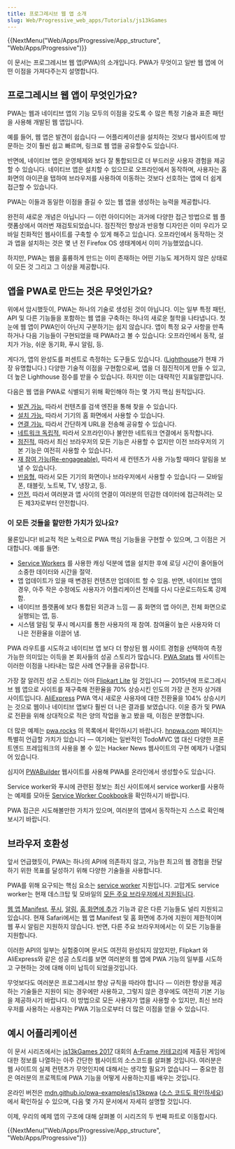 ```yaml
---
title: 프로그레시브 웹 앱 소개
slug: Web/Progressive_web_apps/Tutorials/js13kGames
---
```


{{NextMenu("Web/Apps/Progressive/App_structure", "Web/Apps/Progressive")}}

이 문서는 프로그레시브 웹 앱(PWA)의 소개입니다. PWA가 무엇이고 일반 웹 앱에 어떤 이점을 가져다주는지 설명합니다.

## 프로그레시브 웹 앱이 무엇인가요?

PWA는 웹과 네이티브 앱의 기능 모두의 이점을 갖도록 수 많은 특정 기술과 표준 패턴을 사용해 개발된 웹 앱입니다.

예를 들어, 웹 앱은 발견이 쉽습니다 — 어플리케이션을 설치하는 것보다 웹사이트에 방문하는 것이 훨씬 쉽고 빠르며, 링크로 웹 앱을 공유할수도 있습니다.

반면에, 네이티브 앱은 운영체제와 보다 잘 통합되므로 더 부드러운 사용자 경험을 제공할 수 있습니다. 네이티브 앱은 설치할 수 있으므로 오프라인에서 동작하며, 사용자는 홈 화면의 아이콘을 탭하여 브라우저를 사용하여 이동하는 것보다 선호하는 앱에 더 쉽게 접근할 수 있습니다.

PWA는 이들과 동일한 이점을 즐길 수 있는 웹 앱을 생성하는 능력을 제공합니다.

완전히 새로운 개념은 아닙니다 — 이런 아이디어는 과거에 다양한 접근 방법으로 웹 플랫폼상에서 여러번 재검토되었습니다. 점진적인 향상과 반응형 디자인은 이미 우리가 모바일 친화적인 웹사이트를 구축할 수 있게 해주고 있습니다. 오프라인에서 동작하는 것과 앱을 설치하는 것은 몇 년 전 Firefox OS 생태계에서 이미 가능했었습니다.

하지만, PWA는 웹을 훌륭하게 만드는 이미 존재하는 어떤 기능도 제거하지 않은 상태로 이 모든 것 그리고 그 이상을 제공합니다.

## 앱을 PWA로 만드는 것은 무엇인가요?

위에서 암시했듯이, PWA는 하나의 기술로 생성된 것이 아닙니다. 이는 일부 특정 패턴, API 및 다른 기능들을 포함하는 웹 앱을 구축하는 하나의 새로운 철학을 나타냅니다. 첫눈에 웹 앱이 PWA인이 아닌지 구분하기는 쉽지 않습니다. 앱이 특정 요구 사항을 만족하거나 다음 기능들이 구현되었을 때 PWA라고 볼 수 있습니다: 오프라인에서 동작, 설치가 가능, 쉬운 동기화, 푸시 알림, 등.

게다가, 앱의 완성도를 퍼센트로 측정하는 도구들도 있습니다. ([Lighthouse](https://developers.google.com/web/tools/lighthouse/)가 현재 가장 유명합니다.) 다양한 기술적 이점을 구현함으로써, 앱을 더 점진적이게 만들 수 있고, 더 높은 Lighthouse 점수를 받을 수 있습니다. 하지만 이는 대략적인 지표일뿐입니다.

다음은 웹 앱을 PWA로 식별되기 위해 확인해야 하는 몇 가지 핵심 원칙입니다.

- [발견 가능](/ko/Apps/Progressive/Advantages#Discoverable), 따라서 컨텐츠를 검색 엔진을 통해 찾을 수 있습니다.
- [설치 가능](/ko/Apps/Progressive/Advantages#Installable), 따라서 기기의 홈 화면에서 사용할 수 있습니다.
- [연결 가능](/ko/Apps/Progressive/Advantages#Linkable), 따라서 간단하게 URL을 전송해 공유할 수 있습니다.
- [네트워크 독립적](/ko/Apps/Progressive/Advantages#Network_independent), 따라서 오프라인이나 불안한 네트워크 연결에서 동작합니다.
- [점진적](/ko/Apps/Progressive/Advantages#Progressive), 따라서 최신 브라우저의 모든 기능은 사용할 수 없지만 이전 브라우저의 기본 기능은 여전히 사용할 수 있습니다.
- [재 참여 가능(Re-engageable)](/ko/Apps/Progressive/Advantages#Re-engageable), 따라서 새 컨텐츠가 사용 가능할 때마다 알림을 보낼 수 있습니다.
- [반응형](/ko/Apps/Progressive/Advantages#Responsive), 따라서 모든 기기의 화면이나 브라우저에서 사용할 수 있습니다 — 모바일 폰, 태블릿, 노트북, TV, 냉장고, 등.
- [안전](/ko/Apps/Progressive/Advantages#Safe), 따라서 여러분과 앱 사이의 연결이 여러분의 민감한 데이터에 접근하려는 모든 제3자로부터 안전합니다.

### 이 모든 것들을 할만한 가치가 있나요?

물론입니다! 비교적 적은 노력으로 PWA 핵심 기능들을 구현할 수 있으며, 그 이점은 거대합니다. 예를 들면:

- [Service Workers](/ko/docs/Web/API/Service_Worker_API) 를 사용한 캐싱 덕분에 앱을 설치한 후에 로딩 시간이 줄어들어 소중한 데이터와 시간을 절약.
- 앱 업데이트가 있을 때 변경된 컨텐츠만 업데이트 할 수 있음. 반면, 네이티브 앱의 경우, 아주 작은 수정에도 사용자가 어플리케이션 전체를 다시 다운로드하도록 강제함.
- 네이티브 플랫폼에 보다 통합된 외관과 느낌 — 홈 화면의 앱 아이콘, 전체 화면으로 실행되는 앱, 등.
- 시스템 알림 및 푸시 메시지를 통한 사용자의 재 참여. 참여율이 높은 사용자와 더 나은 전환율을 이끌어 냄.

PWA 라우트를 시도하고 네이티브 앱 보다 더 향상된 웹 사이트 경험을 선택하여 측정 가능한 의미있는 이득을 본 회사들의 성공 스토리가 많습니다. [PWA Stats](https://www.pwastats.com/) 웹 사이트는 이러한 이점을 나타내는 많은 사례 연구들을 공유합니다.

가장 잘 알려진 성공 스토리는 아마 [Flipkart Lite](https://stories.flipkart.com/flipkart-lite/) 일 것입니다 — 2015년에 프로그레시브 웹 앱으로 사이트를 재구축해 전환율을 70% 상승시킨 인도의 가장 큰 전자 상거래 사이트입니다. [AliExpress](https://m.aliexpress.com/) PWA 역시 새로운 사용자에 대한 전환율을 104% 상승시키는 것으로 웹이나 네이티브 앱보다 훨씬 더 나은 결과를 보였습니다. 이윤 증가 및 PWA로 전환을 위해 상대적으로 적은 양의 작업을 놓고 봤을 때, 이점은 분명합니다.

더 많은 예제는 [pwa.rocks](https://pwa.rocks/) 의 목록에서 확인하시기 바랍니다. [hnpwa.com](https://hnpwa.com/) 페이지는 특별히 언급할 가치가 있습니다 — 여기에는 일반적인 TodoMVC 앱 대신 다양한 프론트엔드 프레임워크의 사용을 볼 수 있는 Hacker News 웹사이트의 구현 예제가 나열되어 있습니다.

심지어 [PWABuilder](https://www.pwabuilder.com/) 웹사이트를 사용해 PWA를 온라인에서 생성할수도 있습니다.

Service worker와 푸시에 관련된 정보는 최신 사이트에서 service worker를 사용하는 예제를 모아둔 [Service Worker Cookbook](https://github.com/mdn/serviceworker-cookbook/)을 확인하시기 바랍니다.

PWA 접근은 시도해볼만한 가치가 있으며, 여러분의 앱에서 동작하는지 스스로 확인해보시기 바랍니다.

## 브라우저 호환성

앞서 언급했듯이, PWA는 하나의 API에 의존하지 않고, 가능한 최고의 웹 경험을 전달하기 위한 목표를 달성하기 위해 다양한 기술들을 사용합니다.

PWA를 위해 요구되는 핵심 요소는 [service worker](/ko/docs/Web/API/Service_Worker_API) 지원입니다. 고맙게도 service worker는 현재 데스크탑 및 모바일의 [모든 주요 브라우저에서 지원됩니다](https://jakearchibald.github.io/isserviceworkerready/).

[웹 앱 Manifest](/ko/docs/Web/Manifest), [푸시](/ko/docs/Web/API/Push_API), [알림](/ko/docs/Web/API/Notifications_API), [홈 화면에 추가](/ko/docs/Web/Apps/Progressive/Add_to_home_screen) 기능과 같은 다른 기능들도 널리 지원되고 있습니다. 현재 Safari에서는 웹 앱 Manifest 및 홈 화면에 추가에 지원이 제한적이며 웹 푸시 알림은 지원하지 않습니다. 반면, 다른 주요 브라우저에서는 이 모든 기능들을 지원합니다.

이러한 API의 일부는 실험중이며 문서도 여전히 완성되지 않았지만, Flipkart 와 AliExpress와 같은 성공 스토리를 보면 여러분의 웹 앱에 PWA 기능의 일부를 시도하고 구현하는 것에 대해 이미 납득이 되었을것입니다.

무엇보다도 여러분은 프로그레시브 향상 규칙을 따라야 합니다 — 이러한 향상을 제공하는 기술들은 지원이 되는 경우에만 사용하고, 그렇지 않은 경우에도 여전히 기본 기능을 제공하시기 바랍니다. 이 방법으로 모든 사용자가 앱을 사용할 수 있지만, 최신 브라우저를 사용하는 사용자는 PWA 기능으로부터 더 많은 이점을 얻을 수 있습니다.

## 예시 어플리케이션

이 문서 시리즈에서는 [js13kGames 2017](http://2017.js13kgames.com/) 대회의 [A-Frame 카테고리](http://js13kgames.com/aframe)에 제출된 게임에 대한 정보를 나열하는 아주 간단한 웹사이트의 소스코드를 살펴볼 것입니다. 여러분은 웹 사이트의 실제 컨텐츠가 무엇인지에 대해서는 생각할 필요가 없습니다 — 중요한 점은 여러분의 프로젝트에 PWA 기능을 어떻게 사용하는지를 배우는 것입니다.

온라인 버전은 [mdn.github.io/pwa-examples/js13kpwa](https://mdn.github.io/pwa-examples/js13kpwa/) ([소스 코드도 확인하세요](https://github.com/mdn/pwa-examples/tree/master/js13kpwa))에서 확인하실 수 있으며, 다음 몇 가지 문서에서 자세히 설명할 것입니다.

이제, 우리의 예제 앱의 구조에 대해 살펴볼 이 시리즈의 두 번째 파트로 이동합시다.

{{NextMenu("Web/Apps/Progressive/App_structure", "Web/Apps/Progressive")}}
